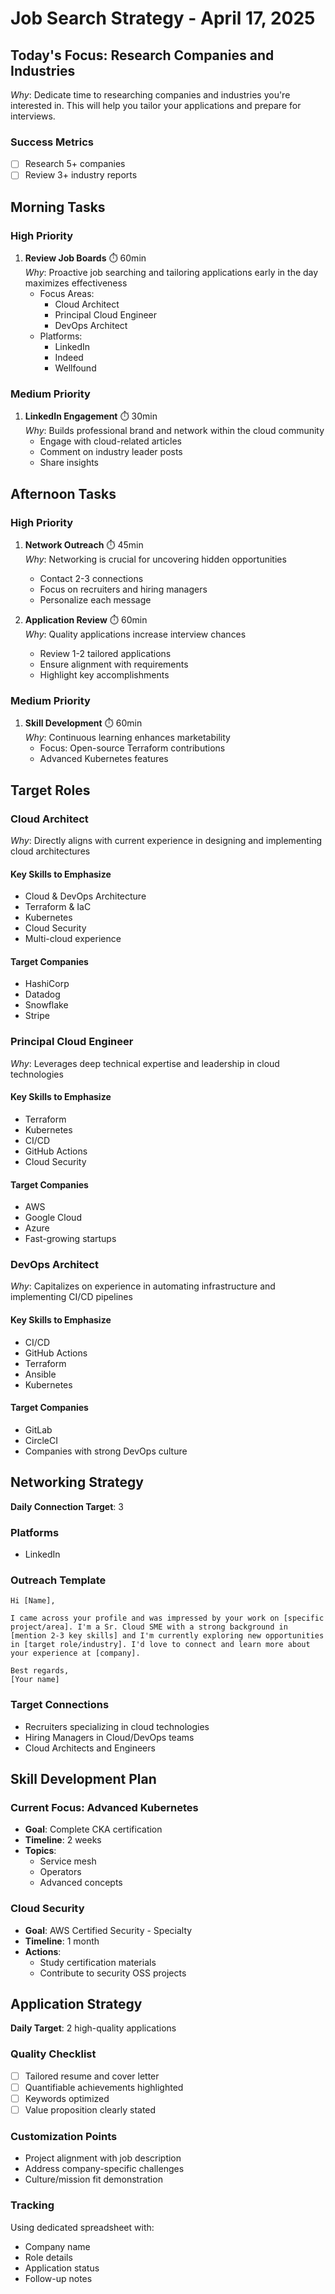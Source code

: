# Job Search Strategy - April 17, 2025

## Today's Focus: Research Companies and Industries
*Why*: Dedicate time to researching companies and industries you're interested in. This will help you tailor your applications and prepare for interviews.

### Success Metrics
- [ ] Research 5+ companies
- [ ] Review 3+ industry reports

## Morning Tasks

### High Priority
1. **Review Job Boards** ⏱️ 60min  
   *Why*: Proactive job searching and tailoring applications early in the day maximizes effectiveness
   - Focus Areas:
     - Cloud Architect
     - Principal Cloud Engineer
     - DevOps Architect
   - Platforms:
     - LinkedIn
     - Indeed
     - Wellfound

### Medium Priority
1. **LinkedIn Engagement** ⏱️ 30min  
   *Why*: Builds professional brand and network within the cloud community
   - Engage with cloud-related articles
   - Comment on industry leader posts
   - Share insights

## Afternoon Tasks

### High Priority
1. **Network Outreach** ⏱️ 45min  
   *Why*: Networking is crucial for uncovering hidden opportunities
   - Contact 2-3 connections
   - Focus on recruiters and hiring managers
   - Personalize each message

2. **Application Review** ⏱️ 60min  
   *Why*: Quality applications increase interview chances
   - Review 1-2 tailored applications
   - Ensure alignment with requirements
   - Highlight key accomplishments

### Medium Priority
1. **Skill Development** ⏱️ 60min  
   *Why*: Continuous learning enhances marketability
   - Focus: Open-source Terraform contributions
   - Advanced Kubernetes features

## Target Roles

### Cloud Architect
*Why*: Directly aligns with current experience in designing and implementing cloud architectures

#### Key Skills to Emphasize
- Cloud & DevOps Architecture
- Terraform & IaC
- Kubernetes
- Cloud Security
- Multi-cloud experience

#### Target Companies
- HashiCorp
- Datadog
- Snowflake
- Stripe

### Principal Cloud Engineer
*Why*: Leverages deep technical expertise and leadership in cloud technologies

#### Key Skills to Emphasize
- Terraform
- Kubernetes
- CI/CD
- GitHub Actions
- Cloud Security

#### Target Companies
- AWS
- Google Cloud
- Azure
- Fast-growing startups

### DevOps Architect
*Why*: Capitalizes on experience in automating infrastructure and implementing CI/CD pipelines

#### Key Skills to Emphasize
- CI/CD
- GitHub Actions
- Terraform
- Ansible
- Kubernetes

#### Target Companies
- GitLab
- CircleCI
- Companies with strong DevOps culture

## Networking Strategy
**Daily Connection Target**: 3

### Platforms
- LinkedIn

### Outreach Template
```
Hi [Name],

I came across your profile and was impressed by your work on [specific project/area]. I'm a Sr. Cloud SME with a strong background in [mention 2-3 key skills] and I'm currently exploring new opportunities in [target role/industry]. I'd love to connect and learn more about your experience at [company].

Best regards,
[Your name]
```

### Target Connections
- Recruiters specializing in cloud technologies
- Hiring Managers in Cloud/DevOps teams
- Cloud Architects and Engineers

## Skill Development Plan

### Current Focus: Advanced Kubernetes
- **Goal**: Complete CKA certification
- **Timeline**: 2 weeks
- **Topics**:
  - Service mesh
  - Operators
  - Advanced concepts

### Cloud Security
- **Goal**: AWS Certified Security - Specialty
- **Timeline**: 1 month
- **Actions**:
  - Study certification materials
  - Contribute to security OSS projects

## Application Strategy
**Daily Target**: 2 high-quality applications

### Quality Checklist
- [ ] Tailored resume and cover letter
- [ ] Quantifiable achievements highlighted
- [ ] Keywords optimized
- [ ] Value proposition clearly stated

### Customization Points
- Project alignment with job description
- Address company-specific challenges
- Culture/mission fit demonstration

### Tracking
Using dedicated spreadsheet with:
- Company name
- Role details
- Application status
- Follow-up notes